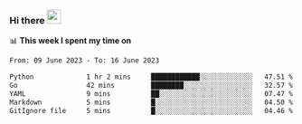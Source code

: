 ### Hi there <a href="https://www.gautamkrishnar.com/"><img src="https://media.giphy.com/media/hvRJCLFzcasrR4ia7z/giphy.gif" width="25px"></a>

📊 **This week I spent my time on**

<!--START_SECTION:waka-->

```txt
From: 09 June 2023 - To: 16 June 2023

Python             1 hr 2 mins     ████████████░░░░░░░░░░░░░   47.51 %
Go                 42 mins         ████████░░░░░░░░░░░░░░░░░   32.57 %
YAML               9 mins          ██░░░░░░░░░░░░░░░░░░░░░░░   07.47 %
Markdown           5 mins          █░░░░░░░░░░░░░░░░░░░░░░░░   04.50 %
GitIgnore file     5 mins          █░░░░░░░░░░░░░░░░░░░░░░░░   04.46 %
```

<!--END_SECTION:waka-->
